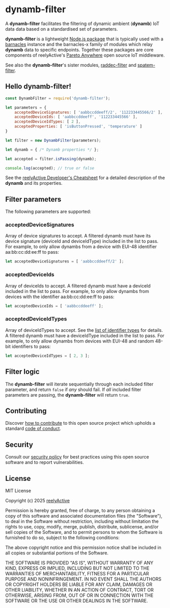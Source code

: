 dynamb-filter
=============

A __dynamb-filter__ facilitates the filtering of dynamic ambient (__dynamb__) IoT data data based on a standardised set of parameters.

__dynamb-filter__ is a lightweight [Node.js package](https://www.npmjs.com/package/dynamb-filter) that is typically used with a [barnacles](https://github.com/reelyactive/barnacles) instance and the barnacles-x family of modules which relay __dynamb__ data to specific endpoints.  Together these packages are core components of reelyActive's [Pareto Anywhere](https://www.reelyactive.com/pareto/anywhere/) open source IoT middleware.

See also the __dynamb-filter__'s sister modules, [raddec-filter](https://github.com/reelyactive/raddec-filter) and [spatem-filter](https://github.com/reelyactive/spatem-filter).


Hello dynamb-filter!
--------------------

```javascript
const DynambFilter = require('dynamb-filter');

let parameters = {
    acceptedDeviceSignatures: [ 'aabbccddeeff/2', '112233445566/2' ],
    acceptedDeviceIds: [ 'aabbccddeeff', '112233445566' ],
    acceptedDeviceIdTypes: [ 2 ],
    acceptedProperties: [ 'isButtonPressed', 'temperature' ]
}

let filter = new DynambFilter(parameters);

let dynamb = { /* Dynamb properties */ };

let accepted = filter.isPassing(dynamb);

console.log(accepted); // true or false
```

See the [reelyActive Developer's Cheatsheet](https://reelyactive.github.io/diy/cheatsheet/#dynamb) for a detailed description of the __dynamb__ and its properties.


Filter parameters
-----------------

The following parameters are supported:

### acceptedDeviceSignatures

Array of device signatures to accept.  A filtered dynamb must have its device signature (deviceId and deviceIdType) included in the list to pass.  For example, to only allow dynambs from a device with EUI-48 identifier aa:bb:cc:dd:ee:ff to pass:

```javascript
let acceptedDeviceSignatures = [ 'aabbccddeeff/2' ];
```

### acceptedDeviceIds

Array of deviceIds to accept.  A filtered dynamb must have a deviceId included in the list to pass.  For example, to only allow dynambs from devices with the identifier aa:bb:cc:dd:ee:ff to pass:

```javascript
let acceptedDeviceIds = [ 'aabbccddeeff' ];
```


### acceptedDeviceIdTypes

Array of deviceIdTypes to accept.  See the [list of identifier types](https://reelyactive.github.io/diy/cheatsheet/#idtype) for details.  A filtered dynamb must have a deviceIdType included in the list to pass.  For example, to only allow dynambs from devices with EUI-48 and random 48-bit identifiers to pass:

```javascript
let acceptedDeviceIdTypes = [ 2, 3 ];
```


Filter logic
------------

The __dynamb-filter__ will iterate sequentially through each included filter parameter, and return `false` if _any_ should fail.  If _all_ included filter parameters are passing, the __dynamb-filter__ will return `true`.


Contributing
------------

Discover [how to contribute](CONTRIBUTING.md) to this open source project which upholds a standard [code of conduct](CODE_OF_CONDUCT.md).


Security
--------

Consult our [security policy](SECURITY.md) for best practices using this open source software and to report vulnerabilities.


License
-------

MIT License

Copyright (c) 2025 [reelyActive](https://www.reelyactive.com)

Permission is hereby granted, free of charge, to any person obtaining a copy of this software and associated documentation files (the "Software"), to deal in the Software without restriction, including without limitation the rights to use, copy, modify, merge, publish, distribute, sublicense, and/or sell copies of the Software, and to permit persons to whom the Software is furnished to do so, subject to the following conditions:

The above copyright notice and this permission notice shall be included in all copies or substantial portions of the Software.

THE SOFTWARE IS PROVIDED "AS IS", WITHOUT WARRANTY OF ANY KIND, EXPRESS OR 
IMPLIED, INCLUDING BUT NOT LIMITED TO THE WARRANTIES OF MERCHANTABILITY, 
FITNESS FOR A PARTICULAR PURPOSE AND NONINFRINGEMENT. IN NO EVENT SHALL THE 
AUTHORS OR COPYRIGHT HOLDERS BE LIABLE FOR ANY CLAIM, DAMAGES OR OTHER 
LIABILITY, WHETHER IN AN ACTION OF CONTRACT, TORT OR OTHERWISE, ARISING FROM, 
OUT OF OR IN CONNECTION WITH THE SOFTWARE OR THE USE OR OTHER DEALINGS IN 
THE SOFTWARE.